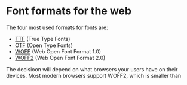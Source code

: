 # Font formats for the web

The four most used formats for fonts are:

* [TTF](https://en.wikipedia.org/wiki/TrueType) (True Type Fonts)
* [OTF](https://en.wikipedia.org/wiki/OpenType) (Open Type Fonts)
* [WOFF](https://www.w3.org/TR/WOFF/) (Web Open Font Format 1.0)
* [WOFF2](https://www.w3.org/TR/WOFF2/) (Web Open Font Format 2.0)

The decisioon will depend on what browsers your users have on their devices. Most modern browsers support WOFF2, which is smaller than
